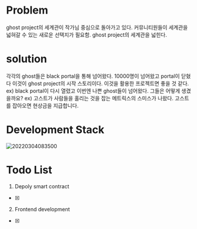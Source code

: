 # Problem<br>
<!-- Line -->
ghost project의 세계관이 작가님 중심으로 돌아가고 있다.
커뮤니티원들이 세계관을 넓혀갈 수 있는 새로운 선택지가 필요함.
ghost project의 세계관을 넓힌다.<br>


# solution
각각의 ghost들은 black portal을 통해 넘어왔다. 10000명이 넘어왔고 portal이 닫혔다
이것이 ghost project의 시작 스토리이다. 이것을 활용한 프로젝트면 좋을 것 같다.
ex) black portal이 다시 열렸고 이번엔 나쁜 ghost들이 넘어왔다. 그들은 어떻게 생겼을까요?
ex) 고스트가 사람들을 홀리는 것을 잡는 메트릭스의 스미스가 나왔다. 고스트를 잡아오면 현상금을 지급합니다.
# Development Stack<br>
<!-- Line -->
![20220304083500](https://user-images.githubusercontent.com/96465753/156671381-2f12a244-97f5-4bc8-ab0f-57624c256b87.png)<br>

# Todo List
1. Depoly smart contract
- [x]

2. Frontend development
- [x]
